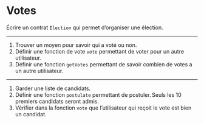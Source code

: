 # Votes

Écrire un contrat `Election` qui permet d’organiser une élection.

---

1. Trouver un moyen pour savoir qui a voté ou non.
2. Définir une fonction de vote `vote` permettant de voter pour un autre utilisateur.
3. Définir une fonction `getVotes` permettant de savoir combien de votes a un autre utilisateur.

---

1. Garder une liste de candidats.
2. Définir une fonction `postulate` permettant de postuler. Seuls les 10 premiers candidats seront admis.
3. Vérifier dans la fonction `vote` que l’utilisateur qui reçoit le vote est bien un candidat.
